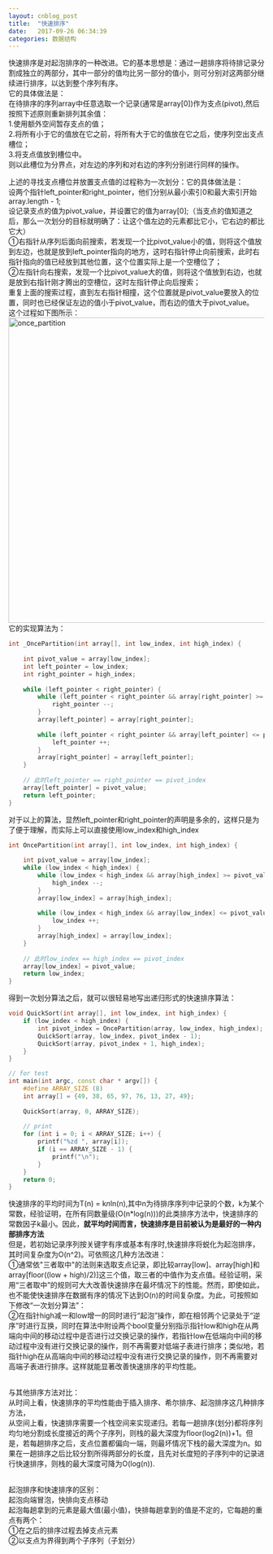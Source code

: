 ```yaml
---
layout: cnblog_post
title:  "快速排序"
date:   2017-09-26 06:34:39
categories: 数据结构
---
```


快速排序是对起泡排序的一种改进。它的基本思想是：通过一趟排序将待排记录分割成独立的两部分，其中一部分的值均比另一部分的值小，则可分别对这两部分继续进行排序，以达到整个序列有序。<br/>
它的具体做法是：<br/>
在待排序的序列array中任意选取一个记录(通常是array[0])作为支点(pivot),然后按照下述原则重新排列其余值：<br/>
1.使用额外空间暂存支点的值；<br/>
2.将所有小于它的值放在它之前，将所有大于它的值放在它之后，使序列空出支点槽位；<br/>
3.将支点值放到槽位中。<br/>
则以此槽位为分界点，对左边的序列和对右边的序列分别进行同样的操作。<br/>

上述的寻找支点槽位并放置支点值的过程称为一次划分：它的具体做法是：<br/>
设两个指针left_pointer和right_pointer，他们分别从最小索引0和最大索引开始array.length - 1;<br/>
设记录支点的值为pivot_value，并设置它的值为array[0];（当支点的值知道之后，那么一次划分的目标就明确了：让这个值左边的元素都比它小，它右边的都比它大）<br/>
①右指针从序列后面向前搜索，若发现一个比pivot_value小的值，则将这个值放到左边，也就是放到left_pointer指向的地方，这时右指针停止向前搜索，此时右指针指向的值已经放到其他位置，这个位置实际上是一个空槽位了；<br/>
②左指针向右搜索，发现一个比pivot_value大的值，则将这个值放到右边，也就是放到右指针刚才腾出的空槽位，这时左指针停止向后搜索；<br/>
重复上面的搜索过程，直到左右指针相撞，这个位置就是pivot_value要放入的位置，同时也已经保证左边的值小于pivot_value，而右边的值大于pivot_value。<br/>
这个过程如下图所示：
<img src="http://qiniu.storage.mikezh.com/dssort_quick_partition.jpg" width="600" alt="once_partition"/>
它的实现算法为：

```cpp
int _OncePartition(int array[], int low_index, int high_index) {
    
    int pivot_value = array[low_index];
    int left_pointer = low_index;
    int right_pointer = high_index;
    
    while (left_pointer < right_pointer) {
        while (left_pointer < right_pointer && array[right_pointer] >= pivot_value) {
            right_pointer --;
        }
        array[left_pointer] = array[right_pointer];
        
        while (left_pointer < right_pointer && array[left_pointer] <= pivot_value) {
            left_pointer ++;
        }
        array[right_pointer] = array[left_pointer];
    }
    
    // 此时left_pointer == right_pointer == pivot_index
    array[left_pointer] = pivot_value;
    return left_pointer;
}
```

对于以上的算法，显然left_pointer和right_pointer的声明是多余的，这样只是为了便于理解，而实际上可以直接使用low_index和high_index

```cpp
int OncePartition(int array[], int low_index, int high_index) {
    
    int pivot_value = array[low_index];
    while (low_index < high_index) {
        while (low_index < high_index && array[high_index] >= pivot_value) {
            high_index --;
        }
        array[low_index] = array[high_index];
        
        while (low_index < high_index && array[low_index] <= pivot_value) {
            low_index ++;
        }
        array[high_index] = array[low_index];
    }
    
    // 此时low_index == high_index == pivot_index
    array[low_index] = pivot_value;
    return low_index;
}
```

得到一次划分算法之后，就可以很轻易地写出递归形式的快速排序算法：

```cpp
void QuickSort(int array[], int low_index, int high_index) {
    if (low_index < high_index) {
        int pivot_index = OncePartition(array, low_index, high_index);
        QuickSort(array, low_index, pivot_index - 1);
        QuickSort(array, pivot_index + 1, high_index);
    }
}

// for test
int main(int argc, const char * argv[]) {
    #define ARRAY_SIZE (8)
    int array[] = {49, 38, 65, 97, 76, 13, 27, 49};
    
    QuickSort(array, 0, ARRAY_SIZE);
    
    // print
    for (int i = 0; i < ARRAY_SIZE; i++) {
        printf("%zd ", array[i]);
        if (i == ARRAY_SIZE - 1) {
            printf("\n");
        }
    }
    return 0;
}

```

快速排序的平均时间为T(n) = k*n*ln(n),其中n为待排序序列中记录的个数，k为某个常数，经验证明，在所有同数量级(O(n*log(n)))的此类排序方法中，快速排序的常数因子k最小。因此，**就平均时间而言，快速排序是目前被认为是最好的一种内部排序方法**<br/>
但是，若初始记录序列按关键字有序或基本有序时,快速排序将蜕化为起泡排序，其时间复杂度为O(n^2)。可依照这几种方法改进：<br/>
①通常依"三者取中"的法则来选取支点记录，即比较array[low]、array[high]和array[floor((low + high)/2)]这三个值，取三者的中值作为支点值。经验证明，采用“三者取中”的规则可大大改善快速排序在最坏情况下的性能。然而，即使如此，也不能使快速排序在数据有序的情况下达到O(n)的时间复杂度。为此，可按照如下修改“一次划分算法”：<br/>
②在指针high减一和low增一的同时进行“起泡”操作，即在相邻两个记录处于“逆序”时进行互换，同时在算法中附设两个bool变量分别指示指针low和high在从两端向中间的移动过程中是否进行过交换记录的操作，若指针low在低端向中间的移动过程中没有进行交换记录的操作，则不再需要对低端子表进行排序；类似地，若指针high在从高端向中间的移动过程中没有进行交换记录的操作，则不再需要对高端子表进行排序。这样就能显著改善快速排序的平均性能。<br/><br/>

与其他排序方法对比：<br/>
从时间上看，快速排序的平均性能由于插入排序、希尔排序、起泡排序这几种排序方法，<br/>
从空间上看，快速排序需要一个栈空间来实现递归。若每一趟排序(划分)都将序列均匀地分割成长度接近的两个子序列，则栈的最大深度为floor(log2(n))+1。但是，若每趟排序之后，支点位置都偏向一端，则最坏情况下栈的最大深度为n。如果在一趟排序之后比较分割所得两部分的长度，且先对长度短的子序列中的记录进行快速排序，则栈的最大深度可降为O(log(n)).<br/><br/>

起泡排序和快速排序的区别：<br/>
起泡向端冒泡，快排向支点移动<br/>
起泡每趟拿到的元素是最大值(最小值)，快排每趟拿到的值是不定的，它每趟的重点有两个：<br/>
①在之后的排序过程去掉支点元素<br/>
②以支点为界得到两个子序列（子划分）<br/>
